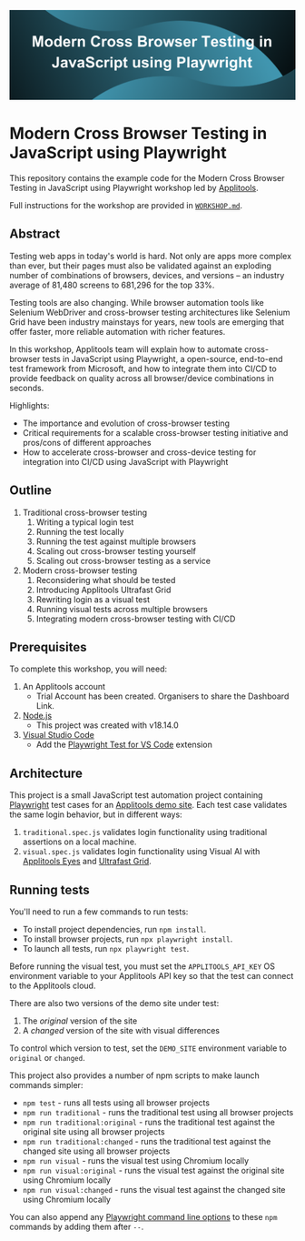 ![Modern Cross Browser Testing in JavaScript using Playwright](images/playwright-banner.png)

# Modern Cross Browser Testing in JavaScript using Playwright

This repository contains the example code for the
Modern Cross Browser Testing in JavaScript using Playwright workshop
led by [Applitools](https://applitools.com/).

Full instructions for the workshop are provided in [`WORKSHOP.md`](WORKSHOP.md).


## Abstract

Testing web apps in today's world is hard. Not only are apps more complex than ever, but their pages must also be 
validated 
against an exploding number of combinations of browsers, devices, and versions – an industry average of 81,480 screens to 681,296 for the top 33%.

Testing tools are also changing. While browser automation tools like Selenium WebDriver and cross-browser testing architectures like Selenium Grid have been industry mainstays for years, new tools are emerging that offer faster, more reliable automation with richer features.

In this workshop, Applitools team will explain how to automate cross-browser tests in JavaScript using Playwright, a open-source, end-to-end test framework from Microsoft, and how to integrate them into CI/CD to provide feedback on quality across all browser/device combinations in seconds.

Highlights:

* The importance and evolution of cross-browser testing
* Critical requirements for a scalable cross-browser testing initiative and pros/cons of different approaches
* How to accelerate cross-browser and cross-device testing for integration into CI/CD using JavaScript with Playwright


## Outline

1. Traditional cross-browser testing
   1. Writing a typical login test
   2. Running the test locally
   3. Running the test against multiple browsers
   4. Scaling out cross-browser testing yourself
   5. Scaling out cross-browser testing as a service
2. Modern cross-browser testing
   1. Reconsidering what should be tested
   2. Introducing Applitools Ultrafast Grid
   3. Rewriting login as a visual test
   4. Running visual tests across multiple browsers
   5. Integrating modern cross-browser testing with CI/CD


## Prerequisites

To complete this workshop, you will need:

1. An Applitools account
   * Trial Account has been created. Organisers to share the Dashboard Link.
2. [Node.js](https://nodejs.org/en/)
   * This project was created with v18.14.0
3. [Visual Studio Code](https://code.visualstudio.com/docs/languages/javascript)
   * Add the [Playwright Test for VS Code](https://marketplace.visualstudio.com/items?itemName=ms-playwright.playwright) extension


## Architecture

This project is a small JavaScript test automation project
containing [Playwright](https://playwright.dev/) test cases
for an [Applitools demo site](https://demo.applitools.com).
Each test case validates the same login behavior, but in different ways:

1. `traditional.spec.js` validates login functionality using traditional assertions on a local machine.
2. `visual.spec.js` validates login functionality using Visual AI with [Applitools Eyes](https://applitools.com/products-eyes/)
   and [Ultrafast Grid](https://applitools.com/product-ultrafast-test-cloud/).


## Running tests

You'll need to run a few commands to run tests:

* To install project dependencies, run `npm install`.
* To install browser projects, run `npx playwright install`.
* To launch all tests, run `npx playwright test`.

Before running the visual test, 
you must set the `APPLITOOLS_API_KEY` OS environment variable to your Applitools API key
so that the test can connect to the Applitools cloud.

There are also two versions of the demo site under test:

1. The *original* version of the site
2. A *changed* version of the site with visual differences

To control which version to test, set the `DEMO_SITE` environment variable to `original` or `changed`.

This project also provides a number of npm scripts to make launch commands simpler:

* `npm test` - runs all tests using all browser projects
* `npm run traditional` - runs the traditional test using all browser projects
* `npm run traditional:original` - runs the traditional test against the original site using all browser projects
* `npm run traditional:changed` - runs the traditional test against the changed site using all browser projects
* `npm run visual` - runs the visual test using Chromium locally
* `npm run visual:original` - runs the visual test against the original site using Chromium locally
* `npm run visual:changed` - runs the visual test against the changed site using Chromium locally

You can also append any [Playwright command line options](https://playwright.dev/docs/test-cli)
to these `npm` commands by adding them after `--`.
